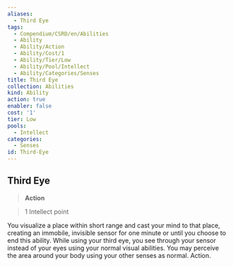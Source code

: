 ```yaml
---
aliases:
  - Third Eye
tags:
  - Compendium/CSRD/en/Abilities
  - Ability
  - Ability/Action
  - Ability/Cost/1
  - Ability/Tier/Low
  - Ability/Pool/Intellect
  - Ability/Categories/Senses
title: Third Eye
collection: Abilities
kind: Ability
action: true
enabler: false
cost: '1'
tier: Low
pools:
  - Intellect
categories:
  - Senses
id: Third-Eye
---
```

## Third Eye    
>**Action**    
>1 Intellect point  
    
You visualize a place within short range and cast your mind to that place, creating an immobile, invisible sensor for one minute or until you choose to end this ability. While using your third eye, you see through your sensor instead of your eyes using your normal visual abilities. You may perceive the area around your body using your other senses as normal. Action.
